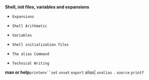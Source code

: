 **Shell, init files, variables and expansions**

-     Expansions
-     Shell Arithmetic
-     Variables
-     Shell initialization files
-     The alias Command
-     Technical Writing

 **man or help**`printenv``set` `unset`
   `export`
   alias|
  `unalias`
  `.`
   `source`
  `printf`


